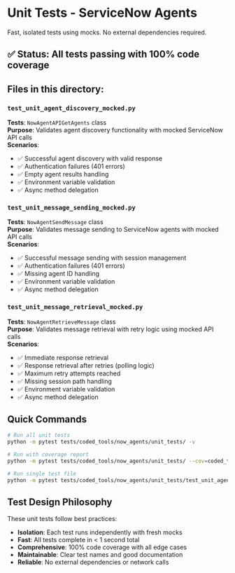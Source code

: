 # Unit Tests - ServiceNow Agents

Fast, isolated tests using mocks. No external dependencies required.

## ✅ Status: All tests passing with 100% code coverage

## Files in this directory:

### `test_unit_agent_discovery_mocked.py`
**Tests**: `NowAgentAPIGetAgents` class  
**Purpose**: Validates agent discovery functionality with mocked ServiceNow API calls  
**Scenarios**:
- ✅ Successful agent discovery with valid response
- ✅ Authentication failures (401 errors) 
- ✅ Empty agent results handling
- ✅ Environment variable validation
- ✅ Async method delegation

### `test_unit_message_sending_mocked.py`
**Tests**: `NowAgentSendMessage` class  
**Purpose**: Validates message sending to ServiceNow agents with mocked API calls  
**Scenarios**:
- ✅ Successful message sending with session management
- ✅ Authentication failures (401 errors)
- ✅ Missing agent ID handling
- ✅ Environment variable validation
- ✅ Async method delegation

### `test_unit_message_retrieval_mocked.py`  
**Tests**: `NowAgentRetrieveMessage` class  
**Purpose**: Validates message retrieval with retry logic using mocked API calls  
**Scenarios**:
- ✅ Immediate response retrieval
- ✅ Response retrieval after retries (polling logic)
- ✅ Maximum retry attempts reached
- ✅ Missing session path handling
- ✅ Environment variable validation
- ✅ Async method delegation

## Quick Commands

```bash
# Run all unit tests
python -m pytest tests/coded_tools/now_agents/unit_tests/ -v

# Run with coverage report
python -m pytest tests/coded_tools/now_agents/unit_tests/ --cov=coded_tools.now_agents --cov-report=term-missing

# Run single test file
python -m pytest tests/coded_tools/now_agents/unit_tests/test_unit_agent_discovery_mocked.py -v
```

## Test Design Philosophy

These unit tests follow best practices:
- **Isolation**: Each test runs independently with fresh mocks
- **Fast**: All tests complete in < 1 second total
- **Comprehensive**: 100% code coverage with all edge cases
- **Maintainable**: Clear test names and good documentation
- **Reliable**: No external dependencies or network calls
